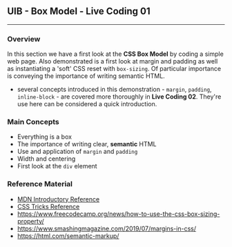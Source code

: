 ## UIB - Box Model - Live Coding 01

---

### Overview

In this section we have a first look at the **CSS Box Model** by coding a simple web page. Also demonstrated is a first look at margin and padding as well as instantiating a 'soft' CSS reset with `box-sizing`. Of particular importance is conveying the importance of writing semantic HTML.

- several concepts introduced in this demonstration - `margin`, `padding`, `inline-block` - are covered more thoroughly in **Live Coding 02**. They're use here can be considered a quick introduction.

### Main Concepts

- Everything is a box
- The importance of writing clear, **semantic** HTML
- Use and application of `margin` and `padding`
- Width and centering
- First look at the `div` element

### Reference Material

- [MDN Introductory Reference](https://developer.mozilla.org/en-US/docs/Web/CSS/CSS_Box_Model/Introduction_to_the_CSS_box_model)
- [CSS Tricks Reference](https://css-tricks.com/the-css-box-model/)
- https://www.freecodecamp.org/news/how-to-use-the-css-box-sizing-property/
- https://www.smashingmagazine.com/2019/07/margins-in-css/
- https://html.com/semantic-markup/
